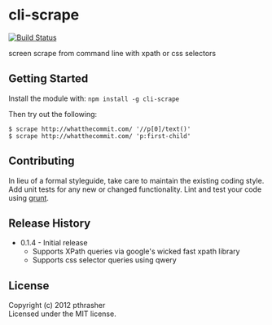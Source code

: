 # cli-scrape
[![Build Status](https://travis-ci.org/pthrasher/cli-scrape.png)](https://travis-ci.org/pthrasher/cli-scrape)

screen scrape from command line with xpath or css selectors

## Getting Started
Install the module with: `npm install -g cli-scrape`

Then try out the following:
```
$ scrape http://whatthecommit.com/ '//p[0]/text()'
$ scrape http://whatthecommit.com/ 'p:first-child'
```

## Contributing
In lieu of a formal styleguide, take care to maintain the existing coding style. Add unit tests for any new or changed functionality. Lint and test your code using [grunt](https://github.com/gruntjs/grunt).

## Release History
* 0.1.4 - Initial release
  * Supports XPath queries via google's wicked fast xpath library
  * Supports css selector queries using qwery

## License
Copyright (c) 2012 pthrasher  
Licensed under the MIT license.
